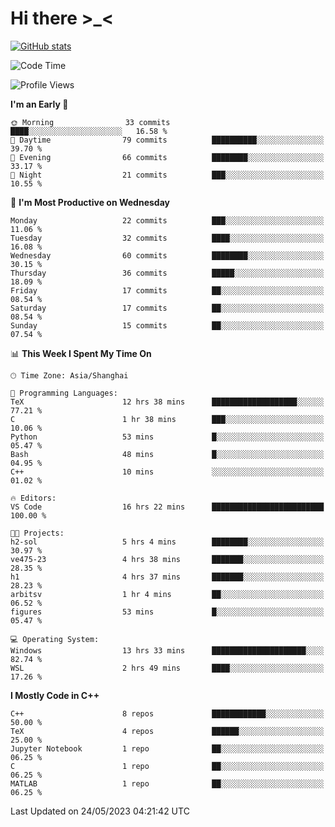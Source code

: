 # Hi there \>_<

[![GitHub stats](https://github-readme-stats.vercel.app/api?username=ARessegetesStery&show_icons=true&theme=transparent)](https://github.com/anuraghazra/github-readme-stats)

<!--START_SECTION:waka-->
![Code Time](http://img.shields.io/badge/Code%20Time-97%20hrs-blue)

![Profile Views](http://img.shields.io/badge/Profile%20Views-0-blue)

**I'm an Early 🐤** 

```text
🌞 Morning                33 commits          ████░░░░░░░░░░░░░░░░░░░░░   16.58 % 
🌆 Daytime                79 commits          ██████████░░░░░░░░░░░░░░░   39.70 % 
🌃 Evening                66 commits          ████████░░░░░░░░░░░░░░░░░   33.17 % 
🌙 Night                  21 commits          ███░░░░░░░░░░░░░░░░░░░░░░   10.55 % 
```
📅 **I'm Most Productive on Wednesday** 

```text
Monday                   22 commits          ███░░░░░░░░░░░░░░░░░░░░░░   11.06 % 
Tuesday                  32 commits          ████░░░░░░░░░░░░░░░░░░░░░   16.08 % 
Wednesday                60 commits          ████████░░░░░░░░░░░░░░░░░   30.15 % 
Thursday                 36 commits          █████░░░░░░░░░░░░░░░░░░░░   18.09 % 
Friday                   17 commits          ██░░░░░░░░░░░░░░░░░░░░░░░   08.54 % 
Saturday                 17 commits          ██░░░░░░░░░░░░░░░░░░░░░░░   08.54 % 
Sunday                   15 commits          ██░░░░░░░░░░░░░░░░░░░░░░░   07.54 % 
```


📊 **This Week I Spent My Time On** 

```text
🕑︎ Time Zone: Asia/Shanghai

💬 Programming Languages: 
TeX                      12 hrs 38 mins      ███████████████████░░░░░░   77.21 % 
C                        1 hr 38 mins        ███░░░░░░░░░░░░░░░░░░░░░░   10.06 % 
Python                   53 mins             █░░░░░░░░░░░░░░░░░░░░░░░░   05.47 % 
Bash                     48 mins             █░░░░░░░░░░░░░░░░░░░░░░░░   04.95 % 
C++                      10 mins             ░░░░░░░░░░░░░░░░░░░░░░░░░   01.02 % 

🔥 Editors: 
VS Code                  16 hrs 22 mins      █████████████████████████   100.00 % 

🐱‍💻 Projects: 
h2-sol                   5 hrs 4 mins        ████████░░░░░░░░░░░░░░░░░   30.97 % 
ve475-23                 4 hrs 38 mins       ███████░░░░░░░░░░░░░░░░░░   28.35 % 
h1                       4 hrs 37 mins       ███████░░░░░░░░░░░░░░░░░░   28.23 % 
arbitsv                  1 hr 4 mins         ██░░░░░░░░░░░░░░░░░░░░░░░   06.52 % 
figures                  53 mins             █░░░░░░░░░░░░░░░░░░░░░░░░   05.47 % 

💻 Operating System: 
Windows                  13 hrs 33 mins      █████████████████████░░░░   82.74 % 
WSL                      2 hrs 49 mins       ████░░░░░░░░░░░░░░░░░░░░░   17.26 % 
```

**I Mostly Code in C++** 

```text
C++                      8 repos             ████████████░░░░░░░░░░░░░   50.00 % 
TeX                      4 repos             ██████░░░░░░░░░░░░░░░░░░░   25.00 % 
Jupyter Notebook         1 repo              ██░░░░░░░░░░░░░░░░░░░░░░░   06.25 % 
C                        1 repo              ██░░░░░░░░░░░░░░░░░░░░░░░   06.25 % 
MATLAB                   1 repo              ██░░░░░░░░░░░░░░░░░░░░░░░   06.25 % 
```




 Last Updated on 24/05/2023 04:21:42 UTC
<!--END_SECTION:waka-->
